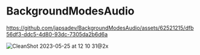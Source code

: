 # BackgroundModesAudio



https://github.com/japsadev/BackgroundModesAudio/assets/62521215/dfb56df3-ddc5-4d80-93dc-7305da2b6d6a


![CleanShot 2023-05-25 at 12 10 31@2x](https://github.com/japsadev/BackgroundModesAudio/assets/62521215/d369fd4d-9aa8-4ab9-9be9-54c413298a7b)
